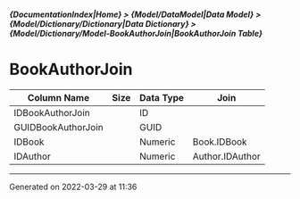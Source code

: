 ##### {DocumentationIndex|Home} > {Model/DataModel|Data Model} > {Model/Dictionary/Dictionary|Data Dictionary} > {Model/Dictionary/Model-BookAuthorJoin|BookAuthorJoin Table}

BookAuthorJoin
===

Column Name | Size | Data Type | Join 
----------- | ---: | --------- | ---- 
IDBookAuthorJoin |  | ID |  
GUIDBookAuthorJoin |  | GUID |  
IDBook |  | Numeric | Book.IDBook 
IDAuthor |  | Numeric | Author.IDAuthor 
- - -

Generated on 2022-03-29 at 11:36
